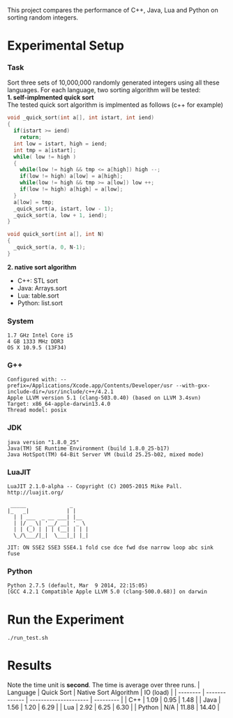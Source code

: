 
This project compares the performance of C++, Java, Lua and Python on sorting random integers.

# Experimental Setup
### Task
Sort three sets of 10,000,000 randomly generated integers using all these languages.
For each language, two sorting algorithm will be tested:<br />
**1. self-implmented quick sort** <br /> 
The tested quick sort algorithm is implmented as follows (c++ for example)
```c++
void _quick_sort(int a[], int istart, int iend)
{
  if(istart >= iend)
    return;
  int low = istart, high = iend;
  int tmp = a[istart];
  while( low != high )
  {
    while(low != high && tmp <= a[high]) high --;
    if(low != high) a[low] = a[high];
    while(low != high && tmp >= a[low]) low ++;
    if(low != high) a[high] = a[low];
  }
  a[low] = tmp;
  _quick_sort(a, istart, low - 1);
  _quick_sort(a, low + 1, iend);
}

void quick_sort(int a[], int N)
{
  _quick_sort(a, 0, N-1);
}
```

**2. native sort algorithm** <br /> 
* C++: STL sort
* Java: Arrays.sort
* Lua: table.sort
* Python: list.sort


### System
```
1.7 GHz Intel Core i5
4 GB 1333 MHz DDR3
OS X 10.9.5 (13F34)
```

### G++
```
Configured with: --prefix=/Applications/Xcode.app/Contents/Developer/usr --with-gxx-include-dir=/usr/include/c++/4.2.1
Apple LLVM version 5.1 (clang-503.0.40) (based on LLVM 3.4svn)
Target: x86_64-apple-darwin13.4.0
Thread model: posix
```

### JDK
```
java version "1.8.0_25"
Java(TM) SE Runtime Environment (build 1.8.0_25-b17)
Java HotSpot(TM) 64-Bit Server VM (build 25.25-b02, mixed mode)
```

### LuaJIT
```
LuaJIT 2.1.0-alpha -- Copyright (C) 2005-2015 Mike Pall. http://luajit.org/

 _____              _     
|_   _|            | |    
  | | ___  _ __ ___| |__  
  | |/ _ \| '__/ __| '_ \ 
  | | (_) | | | (__| | | |
  \_/\___/|_|  \___|_| |_|

JIT: ON SSE2 SSE3 SSE4.1 fold cse dce fwd dse narrow loop abc sink fuse
```

### Python
```
Python 2.7.5 (default, Mar  9 2014, 22:15:05) 
[GCC 4.2.1 Compatible Apple LLVM 5.0 (clang-500.0.68)] on darwin
```

# Run the Experiment
```
./run_test.sh
```

# Results
Note the time unit is **second**. The time is average over three runs.
| Language | Quick Sort    | Native Sort Algorithm | IO (load) | 
| -------- | ------------- | --------------------- | --------- |
| C++      | 1.09 | 0.95 | 1.48 |
| Java     | 1.56 | 1.20 | 6.29 |
| Lua      | 2.92 | 6.25 | 6.30 |
| Python   | N/A  | 11.88 | 14.40 |

